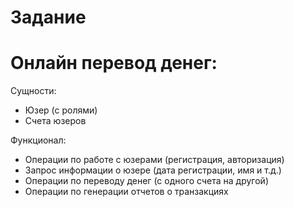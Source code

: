 # Задание
# Онлайн перевод денег:
Сущности:
- Юзер (с ролями)
- Счета юзеров

Функционал:
- Операции по работе с юзерами (регистрация, авторизация)
- Запрос информации о юзере (дата регистрации, имя и т.д.)
- Операции по переводу денег (с одного счета на другой)
- Операции по генерации отчетов о транзакциях
